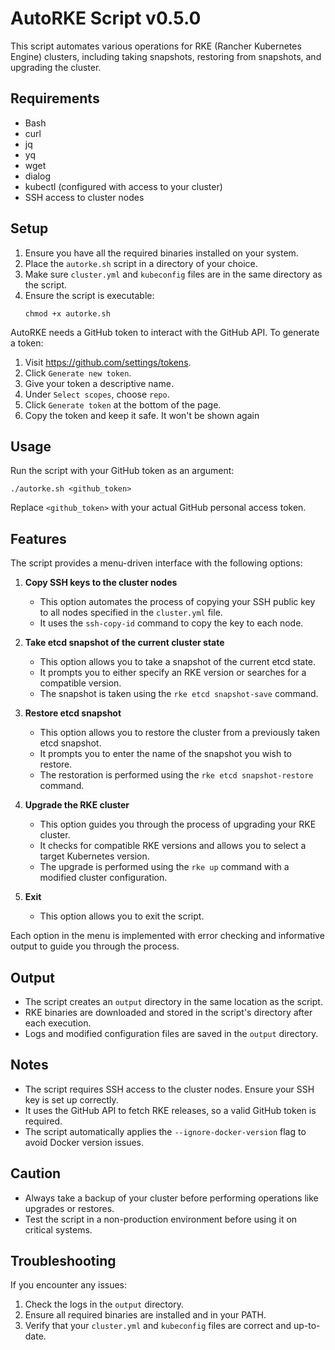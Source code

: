 # AutoRKE Script v0.5.0

This script automates various operations for RKE (Rancher Kubernetes Engine) clusters, including taking snapshots, restoring from snapshots, and upgrading the cluster.

## Requirements

- Bash
- curl
- jq
- yq
- wget
- dialog
- kubectl (configured with access to your cluster)
- SSH access to cluster nodes

## Setup

1. Ensure you have all the required binaries installed on your system.
2. Place the `autorke.sh` script in a directory of your choice.
3. Make sure `cluster.yml` and `kubeconfig` files are in the same directory as the script.
4. Ensure the script is executable:
   ```
   chmod +x autorke.sh
   ```

AutoRKE needs a GitHub token to interact with the GitHub API. To generate a token:

1. Visit https://github.com/settings/tokens.
2. Click `Generate new token`.
3. Give your token a descriptive name.
4. Under `Select scopes`, choose `repo`.
5. Click `Generate token` at the bottom of the page.
6. Copy the token and keep it safe. It won't be shown again

## Usage

Run the script with your GitHub token as an argument:

```
./autorke.sh <github_token>
```

Replace `<github_token>` with your actual GitHub personal access token.

## Features

The script provides a menu-driven interface with the following options:

1. **Copy SSH keys to the cluster nodes**
   - This option automates the process of copying your SSH public key to all nodes specified in the `cluster.yml` file.
   - It uses the `ssh-copy-id` command to copy the key to each node.

2. **Take etcd snapshot of the current cluster state**
   - This option allows you to take a snapshot of the current etcd state.
   - It prompts you to either specify an RKE version or searches for a compatible version.
   - The snapshot is taken using the `rke etcd snapshot-save` command.

3. **Restore etcd snapshot**
   - This option allows you to restore the cluster from a previously taken etcd snapshot.
   - It prompts you to enter the name of the snapshot you wish to restore.
   - The restoration is performed using the `rke etcd snapshot-restore` command.

4. **Upgrade the RKE cluster**
   - This option guides you through the process of upgrading your RKE cluster.
   - It checks for compatible RKE versions and allows you to select a target Kubernetes version.
   - The upgrade is performed using the `rke up` command with a modified cluster configuration.

5. **Exit**
   - This option allows you to exit the script.

Each option in the menu is implemented with error checking and informative output to guide you through the process.

## Output

- The script creates an `output` directory in the same location as the script.
- RKE binaries are downloaded and stored in the script's directory after each execution.
- Logs and modified configuration files are saved in the `output` directory.

## Notes

- The script requires SSH access to the cluster nodes. Ensure your SSH key is set up correctly.
- It uses the GitHub API to fetch RKE releases, so a valid GitHub token is required.
- The script automatically applies the `--ignore-docker-version` flag to avoid Docker version issues.

## Caution

- Always take a backup of your cluster before performing operations like upgrades or restores.
- Test the script in a non-production environment before using it on critical systems.

## Troubleshooting

If you encounter any issues:

1. Check the logs in the `output` directory.
2. Ensure all required binaries are installed and in your PATH.
3. Verify that your `cluster.yml` and `kubeconfig` files are correct and up-to-date.

